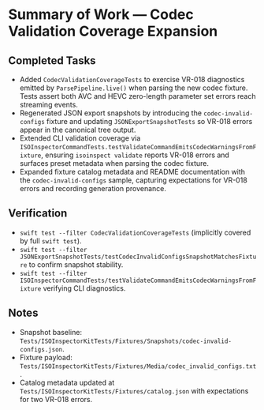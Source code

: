 # Summary of Work — Codec Validation Coverage Expansion

## Completed Tasks
- Added `CodecValidationCoverageTests` to exercise VR-018 diagnostics emitted by `ParsePipeline.live()` when parsing the new codec fixture. Tests assert both AVC and HEVC zero-length parameter set errors reach streaming events.
- Regenerated JSON export snapshots by introducing the `codec-invalid-configs` fixture and updating `JSONExportSnapshotTests` so VR-018 errors appear in the canonical tree output.
- Extended CLI validation coverage via `ISOInspectorCommandTests.testValidateCommandEmitsCodecWarningsFromFixture`, ensuring `isoinspect validate` reports VR-018 errors and surfaces preset metadata when parsing the codec fixture.
- Expanded fixture catalog metadata and README documentation with the `codec-invalid-configs` sample, capturing expectations for VR-018 errors and recording generation provenance.

## Verification
- `swift test --filter CodecValidationCoverageTests` (implicitly covered by full `swift test`).
- `swift test --filter JSONExportSnapshotTests/testCodecInvalidConfigsSnapshotMatchesFixture` to confirm snapshot stability.
- `swift test --filter ISOInspectorCommandTests/testValidateCommandEmitsCodecWarningsFromFixture` verifying CLI diagnostics.

## Notes
- Snapshot baseline: `Tests/ISOInspectorKitTests/Fixtures/Snapshots/codec-invalid-configs.json`.
- Fixture payload: `Tests/ISOInspectorKitTests/Fixtures/Media/codec_invalid_configs.txt`.
- Catalog metadata updated at `Tests/ISOInspectorKitTests/Fixtures/catalog.json` with expectations for two VR-018 errors.
